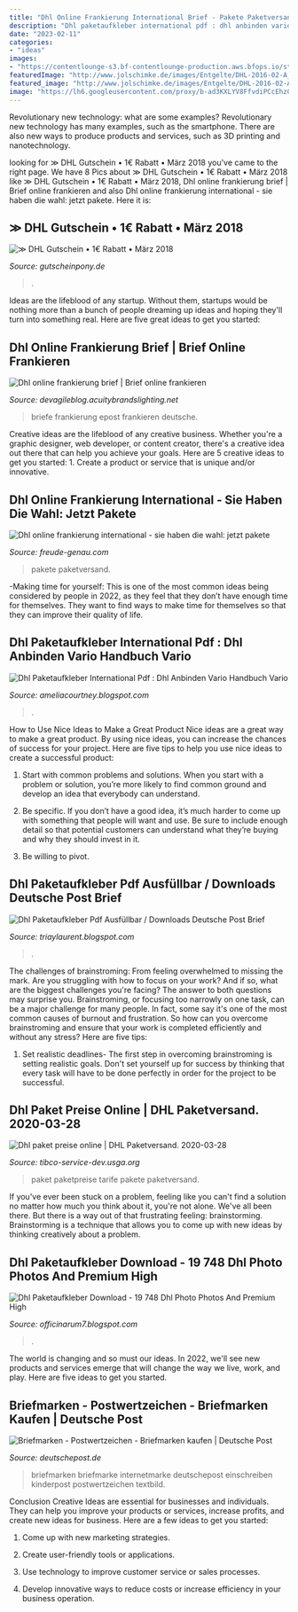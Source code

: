 ```yaml
---
title: "Dhl Online Frankierung International Brief - Pakete Paketversand"
description: "Dhl paketaufkleber international pdf : dhl anbinden vario handbuch vario"
date: "2023-02-11"
categories:
- "ideas"
images:
- "https://contentlounge-s3.bf-contentlounge-production.aws.bfops.io/styles/manual_crop/s3/2021-03/screenshot (75).png"
featuredImage: "http://www.jolschimke.de/images/Entgelte/DHL-2016-02-A_650.jpg"
featured_image: "http://www.jolschimke.de/images/Entgelte/DHL-2016-02-A_650.jpg"
image: "https://lh6.googleusercontent.com/proxy/b-ad3KXLYV8FfvdiPCcEhz0EhFOQdBhhrygp437Paj3W4xcTFgfD3cns4BzhseVs_0i6ZFIaLqCuBl48GNyUuaKjioOVdXn3_ZyTloknLrGpcuekInknpxEAvJoLJHaQN8D5I7qMgZ1vppelPMG41YhJZFdIolcuyxeSUdXIgrHJrSurVT3dyODGCs4nBjdqNANEbYib6aEoUZza_2kCeg_ytMlkNbSwCXHT0syUkiMidxY6fvUf99ivSTpGtt9EsbC3LOOGw8MaphiFe3Ti6M8QtAvOtZo=w1200-h630-p-k-no-nu"
---
```



Revolutionary new technology: what are some examples?
Revolutionary new technology has many examples, such as the smartphone. There are also new ways to produce products and services, such as 3D printing and nanotechnology.

	

		
looking for ≫ DHL Gutschein • 1€ Rabatt • März 2018 you've came to the right page. We have 8 Pics about ≫ DHL Gutschein • 1€ Rabatt • März 2018 like ≫ DHL Gutschein • 1€ Rabatt • März 2018, Dhl online frankierung brief | Brief online frankieren and also Dhl online frankierung international - sie haben die wahl: jetzt pakete. Here it is:
		
    
## ≫ DHL Gutschein • 1€ Rabatt • März 2018

<img loading=lazy src="https://img-01.gutscheinpony.de/img/c6/27/46/dhl-pakete.png?auto=compress%2Cformat" onerror="this.onerror=null;this.src='https://tse2.mm.bing.net/th?id=OIP.m4BvZsZbJpjAD3dDzO3nQwHaDw&amp;pid=15.1';" alt="≫ DHL Gutschein • 1€ Rabatt • März 2018">

_Source: gutscheinpony.de_

>. 

	

Ideas are the lifeblood of any startup. Without them, startups would be nothing more than a bunch of people dreaming up ideas and hoping they'll turn into something real. Here are five great ideas to get you started: 

    
## Dhl Online Frankierung Brief | Brief Online Frankieren

<img loading=lazy src="https://www.deutschepost.de/content/dam/dpag/images/E_e/epost/screenshots/briefeonlineversenden/dp-epost-text-image-briefe-online-versenden-screenshot-1.jpg/_jcr_content/renditions/w600.jpg" onerror="this.onerror=null;this.src='https://tse1.mm.bing.net/th?id=OIP.2emmqIt4itJ08h-_f2JM-QHaD4&amp;pid=15.1';" alt="Dhl online frankierung brief | Brief online frankieren">

_Source: devagileblog.acuitybrandslighting.net_

>briefe frankierung epost frankieren deutsche. 

	

Creative ideas are the lifeblood of any creative business. Whether you're a graphic designer, web developer, or content creator, there's a creative idea out there that can help you achieve your goals. Here are 5 creative ideas to get you started: 1. Create a product or service that is unique and/or innovative.

    
## Dhl Online Frankierung International - Sie Haben Die Wahl: Jetzt Pakete

<img loading=lazy src="https://freude-genau.com/tbnba/ByezysvGLRb-eB5MkTyuGQHaGe.jpg" onerror="this.onerror=null;this.src='https://tse2.mm.bing.net/th?id=OIP.CUvqRNyUDdhYSAEWBKw_fwAAAA&amp;pid=15.1';" alt="Dhl online frankierung international - sie haben die wahl: jetzt pakete">

_Source: freude-genau.com_

>pakete paketversand. 

	

-Making time for yourself: This is one of the most common ideas being considered by people in 2022, as they feel that they don’t have enough time for themselves. They want to find ways to make time for themselves so that they can improve their quality of life.

    
## Dhl Paketaufkleber International Pdf : Dhl Anbinden Vario Handbuch Vario

<img loading=lazy src="https://lh5.googleusercontent.com/proxy/dp2zhnc4Hn5_Chx-5yf_-b7q0izfuG3Ehzpaz69BrgjTdwE1-woOeYbT0oMkEpij_KkTsdKt8-sFhjqTBbUCTwZ_R_wkActdeTPDs6w9qgWhYzfqRq89btiCatorFAOdBJSLec_IH_e9KtiMJeyjFYLaSsbMM22BCGTDHuo6=w1200-h630-p-k-no-nu" onerror="this.onerror=null;this.src='https://tse4.mm.bing.net/th?id=OIP.MMWZFaempKolWdttZuc7zwHaD4&amp;pid=15.1';" alt="Dhl Paketaufkleber International Pdf : Dhl Anbinden Vario Handbuch Vario">

_Source: ameliacourtney.blogspot.com_

>. 

	

How to Use Nice Ideas to Make a Great Product
Nice ideas are a great way to make a great product. By using nice ideas, you can increase the chances of success for your project. Here are five tips to help you use nice ideas to create a successful product:
1. Start with common problems and solutions. When you start with a problem or solution, you’re more likely to find common ground and develop an idea that everybody can understand.

2. Be specific. If you don’t have a good idea, it’s much harder to come up with something that people will want and use. Be sure to include enough detail so that potential customers can understand what they’re buying and why they should invest in it.

3. Be willing to pivot.

    
## Dhl Paketaufkleber Pdf Ausfüllbar / Downloads Deutsche Post Brief

<img loading=lazy src="https://contentlounge-s3.bf-contentlounge-production.aws.bfops.io/styles/manual_crop/s3/2021-03/screenshot (75).png" onerror="this.onerror=null;this.src='https://tse2.mm.bing.net/th?id=OIP.QFNi7CH8Uqtro8sWVt0-6gHaEK&amp;pid=15.1';" alt="Dhl Paketaufkleber Pdf Ausfüllbar / Downloads Deutsche Post Brief">

_Source: triaylaurent.blogspot.com_

>. 

	

The challenges of brainstroming: From feeling overwhelmed to missing the mark.
Are you struggling with how to focus on your work? And if so, what are the biggest challenges you're facing? The answer to both questions may surprise you. Brainstroming, or focusing too narrowly on one task, can be a major challenge for many people. In fact, some say it's one of the most common causes of burnout and frustration. 
So how can you overcome brainstroming and ensure that your work is completed efficiently and without any stress? Here are five tips: 

1. Set realistic deadlines- The first step in overcoming brainstroming is setting realistic goals. Don't set yourself up for success by thinking that every task will have to be done perfectly in order for the project to be successful.

    
## Dhl Paket Preise Online | DHL Paketversand. 2020-03-28

<img loading=lazy src="http://www.jolschimke.de/images/Entgelte/DHL-2016-02-A_650.jpg" onerror="this.onerror=null;this.src='https://tse2.mm.bing.net/th?id=OIP.t_QivZ8B4Cm0wXWY27zTiAHaFd&amp;pid=15.1';" alt="Dhl paket preise online | DHL Paketversand. 2020-03-28">

_Source: tibco-service-dev.usga.org_

>paket paketpreise tarife pakete paketversand. 

	

If you've ever been stuck on a problem, feeling like you can't find a solution no matter how much you think about it, you're not alone. We've all been there. But there is a way out of that frustrating feeling: brainstorming. Brainstorming is a technique that allows you to come up with new ideas by thinking creatively about a problem.

    
## Dhl Paketaufkleber Download - 19 748 Dhl Photo Photos And Premium High

<img loading=lazy src="https://lh6.googleusercontent.com/proxy/b-ad3KXLYV8FfvdiPCcEhz0EhFOQdBhhrygp437Paj3W4xcTFgfD3cns4BzhseVs_0i6ZFIaLqCuBl48GNyUuaKjioOVdXn3_ZyTloknLrGpcuekInknpxEAvJoLJHaQN8D5I7qMgZ1vppelPMG41YhJZFdIolcuyxeSUdXIgrHJrSurVT3dyODGCs4nBjdqNANEbYib6aEoUZza_2kCeg_ytMlkNbSwCXHT0syUkiMidxY6fvUf99ivSTpGtt9EsbC3LOOGw8MaphiFe3Ti6M8QtAvOtZo=w1200-h630-p-k-no-nu" onerror="this.onerror=null;this.src='https://tse2.mm.bing.net/th?id=OIP.O5i8CMjF0S5FRhFgBuxfrwAAAA&amp;pid=15.1';" alt="Dhl Paketaufkleber Download - 19 748 Dhl Photo Photos And Premium High">

_Source: officinarum7.blogspot.com_

>. 

	

The world is changing and so must our ideas. In 2022, we'll see new products and services emerge that will change the way we live, work, and play. Here are five ideas to get you started.

    
## Briefmarken - Postwertzeichen - Briefmarken Kaufen | Deutsche Post

<img loading=lazy src="https://www.deutschepost.de/content/dam/dpag/images/B_b/Briefmarken/refresh/textbild_briefmarken_internetmarke_drucken.png/_jcr_content/renditions/w596.png" onerror="this.onerror=null;this.src='https://tse1.mm.bing.net/th?id=OIP.k6j8-ORdpwDXFpa4v25ugQHaFl&amp;pid=15.1';" alt="Briefmarken - Postwertzeichen - Briefmarken kaufen | Deutsche Post">

_Source: deutschepost.de_

>briefmarken briefmarke internetmarke deutschepost einschreiben kinderpost postwertzeichen textbild. 

	

Conclusion
Creative Ideas are essential for businesses and individuals. They can help you improve your products or services, increase profits, and create new ideas for business. Here are a few ideas to get you started:
1. Come up with new marketing strategies.

2. Create user-friendly tools or applications.

3. Use technology to improve customer service or sales processes.

4. Develop innovative ways to reduce costs or increase efficiency in your business operation.

